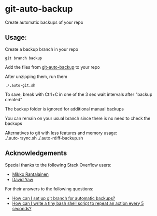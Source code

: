# git-auto-backup
Create automatic backups of your repo

## Usage:    
Create a backup branch in your repo
```
git branch backup
```

Add the files from [git-auto-backup](https://github.com/programizer/git-auto-backup/archive/master.zip) to your repo

After unzipping them, run them
```
./.auto-git.sh
```

To save, break with Ctrl+C in one of the 3 sec wait intervals after "backup created" 

The backup folder is ignored for additional manual backups


You can remain on your usual branch since there is no need to check the backups
    
Alternatives to git with less features and memory usage:   
./.auto-rsync.sh
./.auto-rdiff-backup.sh 


## Acknowledgements
Special thanks to the following Stack Overflow users:

* [Mikko Rantalainen](https://stackoverflow.com/users/334451/mikko-rantalainen)
* [David Yaw](https://stackoverflow.com/users/480937/david-yaw)

For their answers to the following questions:

* [How can I set up git branch for automatic backups?](https://stackoverflow.com/questions/25418092/how-can-i-set-up-git-branch-for-automatic-backups)
* [How can I write a tiny bash shell script to repeat an action every 5 seconds?](https://stackoverflow.com/questions/4502476/how-can-i-write-a-tiny-bash-shell-script-to-repeat-an-action-every-5-seconds#4502532)

